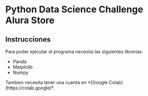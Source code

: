 <h1>Python Data Science Challenge Alura Store</h1>

<h2>Instrucciones</h2>

<p>Para poder ejecutar el programa necesita las siguientes librerías:</P>

- Panda
- Matplolib
- Numpy

<p>Tambien necesita tener una cuenta en *[Google Colab](https://colab.google)*. </p>